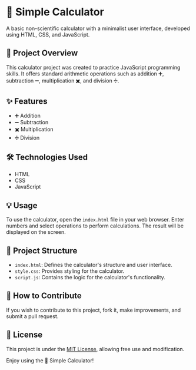 # 🧮 Simple Calculator

A basic non-scientific calculator with a minimalist user interface, developed using HTML, CSS, and JavaScript.

## 🚀 Project Overview

This calculator project was created to practice JavaScript programming skills. It offers standard arithmetic operations such as addition ➕, subtraction ➖, multiplication ✖️, and division ➗.

## ✨ Features

- ➕ Addition
- ➖ Subtraction
- ✖️ Multiplication
- ➗ Division

## 🛠️ Technologies Used

- HTML
- CSS
- JavaScript

## 💡 Usage

To use the calculator, open the `index.html` file in your web browser. Enter numbers and select operations to perform calculations. The result will be displayed on the screen.

## 📂 Project Structure

- `index.html`: Defines the calculator's structure and user interface.
- `style.css`: Provides styling for the calculator.
- `script.js`: Contains the logic for the calculator's functionality.

## 🤝 How to Contribute

If you wish to contribute to this project, fork it, make improvements, and submit a pull request.

## 📝 License

This project is under the [MIT License](LICENSE), allowing free use and modification.

Enjoy using the 🧮 Simple Calculator!

